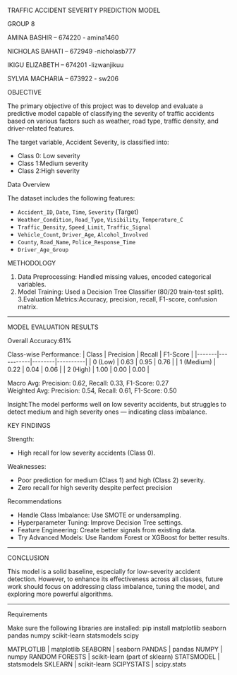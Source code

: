 TRAFFIC ACCIDENT SEVERITY PREDICTION MODEL

GROUP 8

AMINA BASHIR – 674220   -  amina1460

NICHOLAS BAHATI – 672949    -nicholasb777

IKIGU ELIZABETH – 674201      -lizwanjikuu

SYLVIA MACHARIA – 673922      - sw206

OBJECTIVE

The primary objective of this project was to develop and evaluate a predictive model capable of classifying the severity of traffic accidents based on various factors such as weather, road type, traffic density, and driver-related features.

The target variable, Accident Severity, is classified into:
- Class 0: Low severity  
- Class 1:Medium severity  
- Class 2:High severity  


Data Overview

The dataset includes the following features:

- `Accident_ID`, `Date`, `Time`, `Severity` (Target)
- `Weather_Condition`, `Road_Type`, `Visibility`, `Temperature_C`
- `Traffic_Density`, `Speed_Limit`, `Traffic_Signal`
- `Vehicle_Count`, `Driver_Age`, `Alcohol_Involved`
- `County`, `Road_Name`, `Police_Response_Time`
- `Driver_Age_Group`



METHODOLOGY

1. Data Preprocessing: Handled missing values, encoded categorical variables.
2. Model Training: Used a Decision Tree Classifier (80/20 train-test split).
3.Evaluation Metrics:Accuracy, precision, recall, F1-score, confusion matrix.

---

MODEL EVALUATION RESULTS

Overall Accuracy:61%

Class-wise Performance:
| Class | Precision | Recall | F1-Score |
|-------|-----------|--------|----------|
| 0 (Low) | 0.63 | 0.95 | 0.76 |
| 1 (Medium) | 0.22 | 0.04 | 0.06 |
| 2 (High) | 1.00 | 0.00 | 0.00 |

Macro Avg: Precision: 0.62, Recall: 0.33, F1-Score: 0.27  
Weighted Avg: Precision: 0.54, Recall: 0.61, F1-Score: 0.50  

Insight:The model performs well on low severity accidents, but struggles to detect medium and high severity ones — indicating class imbalance.



KEY FINDINGS

Strength:
- High recall for low severity accidents (Class 0).

Weaknesses:
- Poor prediction for medium (Class 1) and high (Class 2) severity.
- Zero recall for high severity despite perfect precision

Recommendations

- Handle Class Imbalance: Use SMOTE or undersampling.
- Hyperparameter Tuning: Improve Decision Tree settings.
- Feature Engineering: Create better signals from existing data.
- Try Advanced Models: Use Random Forest or XGBoost for better results.

---

 CONCLUSION

This model is a solid baseline, especially for low-severity accident detection. However, to enhance its effectiveness across all classes, future work should focus on addressing class imbalance, tuning the model, and exploring more powerful algorithms.

---

Requirements

Make sure the following libraries are installed:
pip install matplotlib seaborn pandas numpy scikit-learn statsmodels scipy


MATPLOTLIB | matplotlib 
SEABORN | seaborn 
PANDAS | pandas 
NUMPY | numpy 
RANDOM FORESTS | scikit-learn (part of sklearn) 
STATSMODEL | statsmodels 
SKLEARN | scikit-learn 
SCIPYSTATS | scipy.stats








